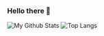 ### Hello there 👋
![My Github Stats](https://github-readme-stats.vercel.app/api?username=lasse-herzog&show_icons=true&bg_color=161320&text_color=D9E0EE&icon_color=DDB6F2&title_color=96CDFB)
![Top Langs](https://github-readme-stats.vercel.app/api/top-langs/?username=lasse-herzog&bg_color=161320&text_color=D9E0EE&icon_color=DDB6F2&title_color=96CDFB)

